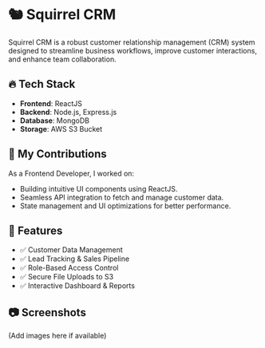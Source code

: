 # 🐿️ Squirrel CRM

Squirrel CRM is a robust customer relationship management (CRM) system designed to streamline business workflows, improve customer interactions, and enhance team collaboration.

## 🔥 Tech Stack

- **Frontend**: ReactJS
- **Backend**: Node.js, Express.js
- **Database**: MongoDB
- **Storage**: AWS S3 Bucket

## 🚀 My Contributions

As a Frontend Developer, I worked on:

- Building intuitive UI components using ReactJS.
- Seamless API integration to fetch and manage customer data.
- State management and UI optimizations for better performance.

## 📌 Features

- ✅ Customer Data Management  
- ✅ Lead Tracking & Sales Pipeline  
- ✅ Role-Based Access Control  
- ✅ Secure File Uploads to S3  
- ✅ Interactive Dashboard & Reports  

## 📷 Screenshots

(Add images here if available)

